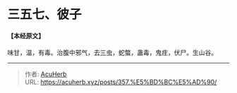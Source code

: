 # 三五七、彼子


#### 【本经原文】
味甘，温，有毒。治腹中邪气，去三虫，蛇螫，蛊毒，鬼疰，伏尸。生山谷。

---

> 作者: [AcuHerb](https://acuherb.xyz)  
> URL: https://acuherb.xyz/posts/357.%E5%BD%BC%E5%AD%90/  

